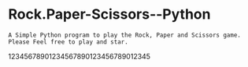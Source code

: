 # Rock.Paper-Scissors--Python
    A Simple Python program to play the Rock, Paper and Scissors game.
    Please Feel free to play and star.
12345678901234567890123456789012345